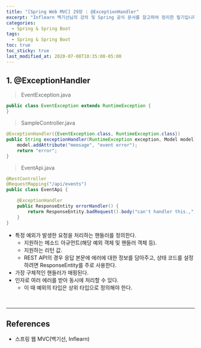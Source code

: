 ```yaml
---
title: "[Spring Web MVC] 29장 : @ExceptionHandler"
excerpt: "Inflearn 백기선님의 강의 및 Spring 공식 문서를 참고하여 정리한 필기입니다."
categories:
  - Spring & Spring Boot
tags:
  - Spring & Spring Boot
toc: true
toc_sticky: true
last_modified_at: 2020-07-08T10:35:00-05:00
---
```


## 1. @ExceptionHandler

> EventException.java

```java
public class EventException extends RuntimeException {
}
```

> SampleController.java

```java
@ExceptionHandler({EventException.class, RuntimeException.class})
public String exceptionHandler(RuntimeException exception, Model model) {
    model.addAttribute("meesage", "event error");
    return "error";
}
```

> EventApi.java

```java
@RestController
@RequestMapping("/api/events")
public class EventApi {

    @ExceptionHandler
    public ResponseEntity errorHandler() {
        return ResponseEntity.badRequest().body("can't handler this.,");
    }
}
```

* 특정 예외가 발생한 요청을 처리하는 핸들러를 정의한다.
	* 지원하는 메소드 아규먼트(해당 예외 객체 및 핸들러 객체 등).
	* 지원하는 리턴 값.
	* REST API의 경우 응답 본문에 에러에 대한 정보를 담아주고, 상태 코드를 설정하려면 ResponseEntity를 주로 사용한다.
* 가장 구체적인 핸들러가 매핑된다.
* 인자로 여러 에러를 받아 동시에 처리할 수 있다.
  * 이 때 예외의 타입은 상위 타입으로 정의해야 한다.

<br>

---

## References

*	스프링 웹 MVC(백기선, Inflearn)
